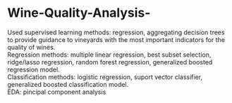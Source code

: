# Wine-Quality-Analysis-
Used supervised learning methods: regression, aggregating decision trees to provide guidance to vineyards with the most important indicators for the quality of wines.  
Regression methods: multiple linear regression, best subset selection, ridge/lasso regression, random forest regression, generalized boosted regression model.  
Classification methods: logistic regression, suport vector classifier, generalized boosted classification model.  
EDA: pincipal component analysis 
